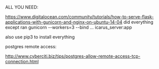 
ALL YOU NEED:

https://www.digitalocean.com/community/tutorials/how-to-serve-flask-applications-with-gunicorn-and-nginx-on-ubuntu-14-04
did everything except ran gunicorn --workers=3 --bind ... icarus_server:app

also use pip3 to install everything

postgres remote access:

http://www.cyberciti.biz/tips/postgres-allow-remote-access-tcp-connection.html